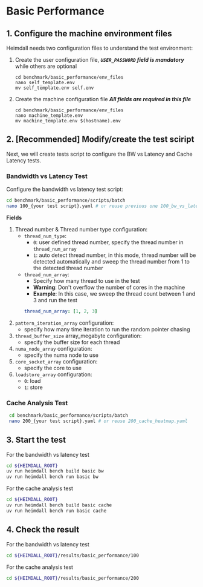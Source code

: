 # Basic Performance

## 1. Configure the machine environment files

Heimdall needs two configuration files to understand the test environment:

1. Create the user configuration file, ***`USER_PASSWORD` field is mandatory*** while others are optional
   ```shell
   cd benchmark/basic_performance/env_files
   nano self_template.env
   mv self_template.env self.env
   ```

2. Create the machine configuration file ***All fields are required in this file***
   ```shell
   cd benchmark/basic_performance/env_files
   nano machine_template.env
   mv machine_template.env $(hostname).env
   ```

## 2. [Recommended] Modify/create the test sciript

Next, we will create tests script to configure the BW vs Latency and Cache Latency tests.

### Bandwidth vs Latency Test

Configure the bandwidth vs latency test script:

 ```bash
 cd benchmark/basic_performance/scripts/batch
 nano 100_{your test script}.yaml # or reuse previous one 100_bw_vs_latency.yaml, etc..
 ```

 **Fields**

 1. Thread number & Thread number type configuration:  
    - `thread_num_type`:
      - `0`: user defined thread number, specify the thread number in `thread_num_array`
      - `1`: auto detect thread number, in this mode, thread number will be detected automatically and sweep the thread number from 1 to the detected thread number
    - `thread_num_array`:
      - Specify how many thread to use in the test
      - **Warning**: Don't overflow the number of cores in the machine
      - **Example**: In this case, we sweep the thread count between 1 and 3 and run the test
       ```yaml
       thread_num_array: [1, 2, 3]
       ```
 2. `pattern_iteration_array` configuration:
    - specify how many time iteration to run the random pointer chasing
 3. `thread_buffer_size` array_megabyte configuration:
    - specify the buffer size for each thread
 4. `numa_node_array` configuration:
    - specify the numa node to use
 5. `core_socket_array` configuration:
    - specify the core to use
 6. `loadstore_array` configuration:
    - `0`: load
    - `1`: store

### Cache Analysis Test

```bash
 cd benchmark/basic_performance/scripts/batch
 nano 200_{your test script}.yaml # or reuse 200_cache_heatmap.yaml
```

## 3. Start the test

For the bandwidth vs latency test

```bash
cd ${HEIMDALL_ROOT}
uv run heimdall bench build basic bw
uv run heimdall bench run basic bw
```

For the cache analysis test

```bash
cd ${HEIMDALL_ROOT}
uv run heimdall bench build basic cache
uv run heimdall bench run basic cache
```

## 4. Check the result

For the bandwidth vs latency test

```bash
cd ${HEIMDALL_ROOT}/results/basic_performance/100
```

For the cache analysis test

```bash
cd ${HEIMDALL_ROOT}/results/basic_performance/200
```
